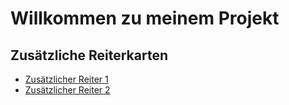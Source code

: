 # Willkommen zu meinem Projekt

## Zusätzliche Reiterkarten

- [Zusätzlicher Reiter 1](additional_tab.md)
- [Zusätzlicher Reiter 2](another_tab.md)


